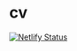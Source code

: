 # cv

[![Netlify Status](https://api.netlify.com/api/v1/badges/c3d1c7ef-017b-44d5-8946-a4cd1ddce973/deploy-status)](https://app.netlify.com/sites/firman-nabawi/deploys)
